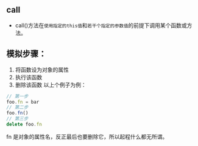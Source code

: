 ## call
- call()方法在`使用指定的this值`和`若干个指定的参数值`的前提下调用某个函数或方法。

## 模拟步骤：
1. 将函数设为对象的属性
2. 执行该函数
3. 删除该函数
以上个例子为例：
```js
// 第一步
foo.fn = bar
// 第二步
foo.fn()
// 第三步
delete foo.fn
```
fn 是对象的属性名，反正最后也要删除它，所以起程什么都无所谓。